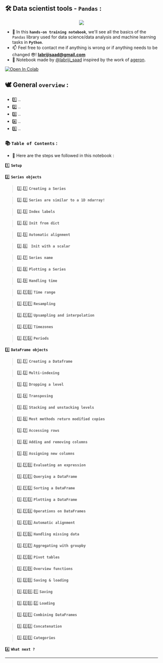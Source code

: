 ## 🛠️   Data scientist tools - `Pandas` :

<p align="center">
  <img src="https://user-images.githubusercontent.com/74627083/157457233-29354868-6e5a-4079-848e-c510af92ca58.jpg" />
</p>

- 🎯 In this **`hands-on training notebook`**, we'll see all the basics of the `Pandas` library used for data science/data analysis and machine learning tasks in **`Python`**.
- 📫 Feel free to contact me if anything is wrong or if anything needs to be changed 😎!  **labrijisaad@gmail.com**
- 🙌 Notebook made by [@labriji_saad](https://github.com/labrijisaad) inspired by the work of [ageron](https://github.com/ageron).

<a href="https://colab.research.google.com/github/labrijisaad/Data-scientist-tools-Pandas" target="_parent"><img src="https://colab.research.google.com/assets/colab-badge.svg" alt="Open In Colab"/></a>

## 🕊️  General `overview` :

   - 1️⃣  ..
   - 2️⃣  ..
   - 3️⃣  ..
   - 4️⃣  ..
   - 5️⃣  ..



### 📚   `Table of Contents` :

 - 👣 Here are the steps we followed in this notebook :

 1️⃣  **`Setup`**

 2️⃣  **`Series objects`**

> 2️⃣.1️⃣  **`Creating a Series`**

> 2️⃣.2️⃣  **`Series are similar to a 1D ndarray!`**

> 2️⃣.3️⃣  **`Index labels`**

> 2️⃣.4️⃣  **`Init from dict`**

> 2️⃣.5️⃣  **`Automatic alignment`**

> 2️⃣.6️⃣  **` Init with a scalar`**

> 2️⃣.7️⃣  **`Series name`**

> 2️⃣.8️⃣  **`Plotting a Series`**

> 2️⃣.9️⃣  **`Handling time`**

> 2️⃣.1️⃣0️⃣  **`Time range`**

> 2️⃣.1️⃣1️⃣  **`Resampling`**  

> 2️⃣.1️⃣2️⃣  **`Upsampling and interpolation`** 

> 2️⃣.1️⃣3️⃣  **`Timezones`** 

> 2️⃣.1️⃣4️⃣  **`Periods`** 

3️⃣  **`DataFrame objects`** 

> 3️⃣.1️⃣  **`Creating a Dataframe`**                     

> 3️⃣.2️⃣  **`Multi-indexing`**

> 3️⃣.3️⃣  **`Dropping a level`** 

> 3️⃣.4️⃣  **`Transposing`** 

> 3️⃣.5️⃣  **`Stacking and unstacking levels`**

> 3️⃣.6️⃣  **`Most methods return modified copies`**

> 3️⃣.7️⃣  **`Accessing rows`**

> 3️⃣.8️⃣  **`Adding and removing columns`**

> 3️⃣.9️⃣  **`Assigning new columns`**

> 3️⃣.1️⃣0️⃣  **`Evaluating an expression`**

> 3️⃣.1️⃣1️⃣  **`Querying a DataFrame`**

> 3️⃣.1️⃣2️⃣  **`Sorting a DataFrame`**

> 3️⃣.1️⃣3️⃣  **`Plotting a DataFrame`**

> 3️⃣.1️⃣4️⃣  **`Operations on DataFrames`**

> 3️⃣.1️⃣5️⃣  **`Automatic alignment`**

> 3️⃣.1️⃣6️⃣  **`Handling missing data`**

> 3️⃣.1️⃣7️⃣  **`Aggregating with groupby`**

> 3️⃣.1️⃣8️⃣  **`Pivot tables`**

> 3️⃣.1️⃣9️⃣  **`Overview functions`**

> 3️⃣.2️⃣0️⃣  **`Saving & loading`**

> 3️⃣.2️⃣0️⃣.1️⃣  **`Saving`**

> 3️⃣.2️⃣0️⃣.2️⃣  **`Loading`**

> 3️⃣.2️⃣1️⃣  **`Combining DataFrames`**

> 3️⃣.2️⃣2️⃣  **`Concatenation`**

> 3️⃣.2️⃣3️⃣  **`Categories`**

4️⃣  **`What next ?`** 

---

